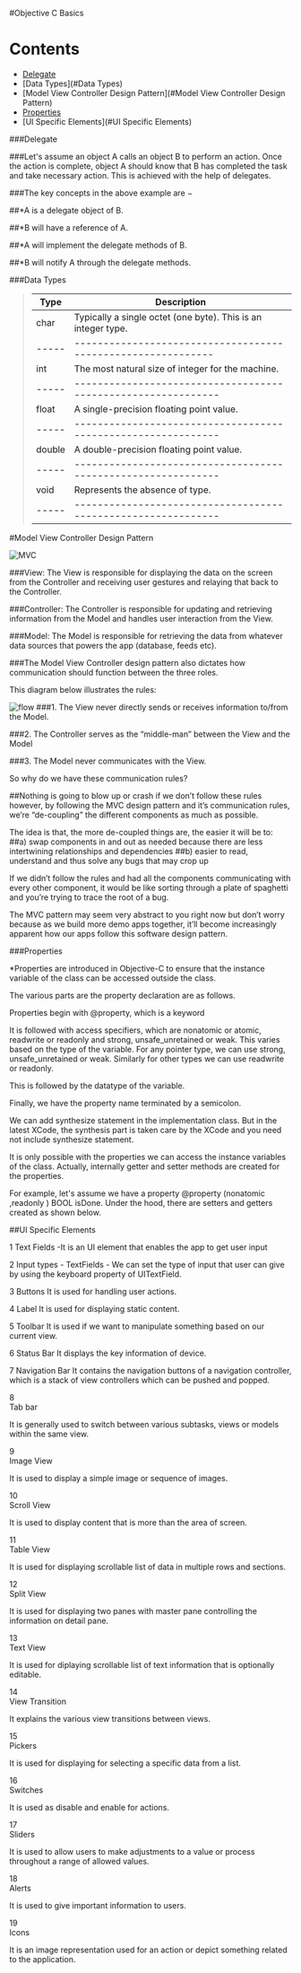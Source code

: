 #Objective C Basics

# Contents
-	[Delegate](#Delegate)
-	[Data Types](#Data Types)
-	[Model View Controller Design Pattern](#Model View Controller Design Pattern)
-	[Properties](#Properties)
-	[UI Specific Elements](#UI Specific Elements)



###Delegate

###Let's assume an object A calls an object B to perform an action. Once the action is complete, object A should know that B has completed the task and take necessary action. This is achieved with the help of delegates.

###The key concepts in the above example are −

##*A is a delegate object of B.

##*B will have a reference of A.

##*A will implement the delegate methods of B.

##*B will notify A through the delegate methods.


###Data Types

>Type|Description
>-----|------------------------------------------------------------
>char|Typically a single octet (one byte). This is an integer type.
>-----|------------------------------------------------------------
>int|The most natural size of integer for the machine.
>-----|-------------------------------------------------------------
>float|A single-precision floating point value.
>-----|-------------------------------------------------------------
>double|A double-precision floating point value.
>-----|-------------------------------------------------------------
>void|Represents the absence of type.
>-----|-------------------------------------------------------------


#Model View Controller Design Pattern


![MVC](https://github.com/ssamgir/SSBasicsOfObjectiveC/blob/master/model-view-controller-diagram-no-arrows.png)

###View: The View is responsible for displaying the data on the screen from the Controller and receiving user gestures and relaying that back to the Controller.

###Controller: The Controller is responsible for updating and retrieving information from the Model and handles user interaction from the View.

###Model: The Model is responsible for retrieving the data from whatever data sources that powers the app (database, feeds etc).


###The Model View Controller design pattern also dictates how communication should function between the three roles.


This diagram below illustrates the rules:

![flow](https://github.com/ssamgir/SSBasicsOfObjectiveC/blob/master/model-view-controller-diagram.png)
###1. The View never directly sends or receives information to/from the Model.

###2. The Controller serves as the “middle-man” between the View and the Model

###3. The Model never communicates with the View.

So why do we have these communication rules?

##Nothing is going to blow up or crash if we don’t follow these rules however, by following the MVC design pattern and it’s communication rules, we’re “de-coupling” the different components as much as possible.

The idea is that, the more de-coupled things are, the easier it will be to:
##a) swap components in and out as needed because there are less intertwining relationships and dependencies
##b) easier to read, understand and thus solve any bugs that may crop up

If we didn’t follow the rules and had all the components communicating with every other component, it would be like sorting through a plate of spaghetti and you’re trying to trace the root of a bug.

The MVC pattern may seem very abstract to you right now but don’t worry because as we build more demo apps together, it’ll become increasingly apparent how our apps follow this software design pattern.

###Properties

*Properties are introduced in Objective-C to ensure that the instance variable of the class can be accessed outside the class.

The various parts are the property declaration are as follows.

Properties begin with @property, which is a keyword

It is followed with access specifiers, which are nonatomic or atomic, readwrite or readonly and strong, unsafe_unretained or weak. This varies based on the type of the variable. For any pointer type, we can use strong, unsafe_unretained or weak. Similarly for other types we can use readwrite or readonly.

This is followed by the datatype of the variable.

Finally, we have the property name terminated by a semicolon.

We can add synthesize statement in the implementation class. But in the latest XCode, the synthesis part is taken care by the XCode and you need not include synthesize statement.

It is only possible with the properties we can access the instance variables of the class. Actually, internally getter and setter methods are created for the properties.

For example, let's assume we have a property @property (nonatomic ,readonly ) BOOL isDone. Under the hood, there are setters and getters created as shown below.


##UI Specific Elements

1	 Text Fields -It is an UI element that enables the app to get user input

 

2 Input types - TextFields - We can set the type of input that user can give by using the keyboard property of UITextField.



3 Buttons It is used for handling user actions.

4	Label It is used for displaying static content.

5 Toolbar It is used if we want to manipulate something based on our current view.

6	Status Bar It displays the key information of device.

7	Navigation Bar It contains the navigation buttons of a navigation controller, which is a stack of view controllers which can be pushed and popped.

8	
Tab bar

It is generally used to switch between various subtasks, views or models within the same view.

9	
Image View

It is used to display a simple image or sequence of images.

10	
Scroll View

It is used to display content that is more than the area of screen.

11	
Table View

It is used for displaying scrollable list of data in multiple rows and sections.

12	
Split View

It is used for displaying two panes with master pane controlling the information on detail pane.

13	
Text View

It is used for diplaying scrollable list of text information that is optionally editable.

14	
View Transition

It explains the various view transitions between views.

15	
Pickers

It is used for displaying for selecting a specific data from a list.

16	
Switches

It is used as disable and enable for actions.

17	
Sliders

It is used to allow users to make adjustments to a value or process throughout a range of allowed values.

18	
Alerts

It is used to give important information to users.

19	
Icons

It is an image representation used for an action or depict something related to the application.
